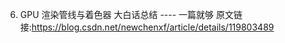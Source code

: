   6. GPU 渲染管线与着色器 大白话总结 ---- 一篇就够
    原文链接:https://blog.csdn.net/newchenxf/article/details/119803489